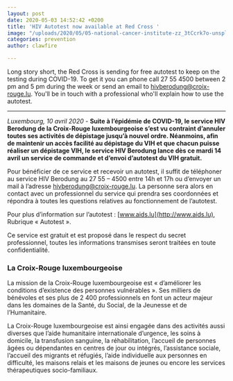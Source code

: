```yaml
---
layout: post
date: 2020-05-03 14:52:42 +0200
title: 'HIV Autotest now available at Red Cross '
image: "/uploads/2020/05/05-national-cancer-institute-zz_3tCcrk7o-unsplash.jpg"
categories: prevention
author: clawfire

---
```

Long story short, the Red Cross is sending for free autotest to keep on the testing during COVID-19. To get it you can phone call 27 55 4500 between 2 pm and 5 pm during the week or send an email to hivberodung@croix-rouge.lu. You'll be in touch with a professional who'll explain how to use the autotest.

***

_Luxembourg, 10 avril 2020 -_ **Suite à l’épidémie de COVID-19, le service HIV Berodung de la Croix-Rouge luxembourgeoise s’est vu contraint d’annuler toutes ses activités de dépistage jusqu’à nouvel ordre. Néanmoins, afin de maintenir un accès facilité au dépistage du VIH et que chacun puisse réaliser un dépistage VIH, le service HIV Berodung lance dès ce mardi 14 avril un service de commande et d’envoi d’autotest du VIH gratuit.**

Pour bénéficier de ce service et recevoir un autotest, il suffit de téléphoner au service HIV Berodung au 27 55 – 4500 entre 14h et 17h ou d’envoyer un mail à l’adresse [hivberodung@croix-rouge.lu](mailto:hivberodung@croix-rouge.lu). La personne sera alors en contact avec un professionnel du service qui prendra ses coordonnées et répondra à toutes les questions relatives au fonctionnement de l’autotest.

Pour plus d’information sur l’autotest : [www.aids.lu](http://www.aids.lu), Rubrique « Autotest ».

Ce service est gratuit et est proposé dans le respect du secret professionnel, toutes les informations transmises seront traitées en toute confidentialité.

### La Croix-Rouge luxembourgeoise

La mission de la Croix-Rouge luxembourgeoise est « d’améliorer les conditions d’existence des personnes vulnérables ». Ses milliers de bénévoles et ses plus de 2 400 professionnels en font un acteur majeur dans les domaines de la Santé, du Social, de la Jeunesse et de l’Humanitaire.

La Croix-Rouge luxembourgeoise est ainsi engagée dans des activités aussi diverses que l’aide humanitaire internationale d’urgence, les soins à domicile, la transfusion sanguine, la réhabilitation, l’accueil de personnes âgées ou dépendantes en centres de jour ou intégrés, l’assistance sociale, l’accueil des migrants et réfugiés, l’aide individuelle aux personnes en difficulté, les maisons relais et les maisons de jeunes ou encore les services thérapeutiques socio-familiaux.